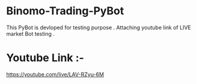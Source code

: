 # Binomo-Trading-PyBot
This PyBot is devloped for testing purpose . Attaching youtube link of LIVE market Bot testing .

# Youtube Link :- 
https://youtube.com/live/LAV-RZyu-6M

